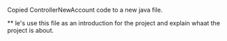 Copied ControllerNewAccount code to a new java file.

** le's use this file as an introduction for the project and explain whaat the project is about.
